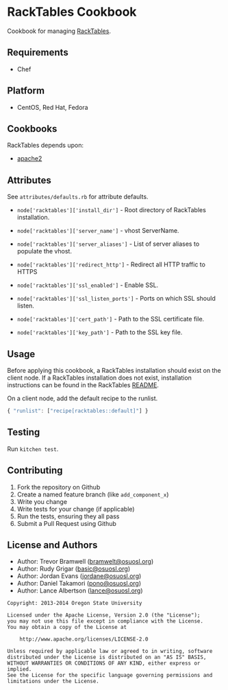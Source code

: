 RackTables Cookbook
===================
Cookbook for managing [RackTables](http://racktables.org/).

Requirements
------------
 * Chef

Platform
--------
 * CentOS, Red Hat, Fedora

Cookbooks
---------
RackTables depends upon:
 * [apache2](https://github.com/opscode-cookbooks/apache2)

Attributes
----------
See `attributes/defaults.rb` for attribute defaults.

* `node['racktables']['install_dir']` - Root directory of RackTables
  installation.

* `node['racktables']['server_name']` - vhost ServerName.

* `node['racktables']['server_aliases']` - List of server aliases to populate
  the vhost.

* `node['racktables']['redirect_http']` - Redirect all HTTP traffic to HTTPS

* `node['racktables']['ssl_enabled']` - Enable SSL.

* `node['racktables']['ssl_listen_ports']` - Ports on which SSL should listen.

* `node['racktables']['cert_path']` - Path to the SSL certificate file.

* `node['racktables']['key_path']` - Path to the SSL key file.

Usage
-----
Before applying this cookbook, a RackTables installation should exist on
the client node. If a RackTables installation does not exist,
installation instructions can be found in the RackTables
[README](https://github.com/RackTables/racktables/blob/master/README).

On a client node, add the default recipe to the runlist.

```javascript
{ "runlist": ["recipe[racktables::default]"] }
```

Testing
-------
Run `kitchen test`.

Contributing
------------
1. Fork the repository on Github
2. Create a named feature branch (like `add_component_x`)
3. Write you change
4. Write tests for your change (if applicable)
5. Run the tests, ensuring they all pass
6. Submit a Pull Request using Github

License and Authors
-------------------
 - Author: Trevor Bramwell (<bramwelt@osuosl.org>)
 - Author: Rudy Grigar (<basic@osuosl.org>)
 - Author: Jordan Evans (<jordane@osuosl.org>)
 - Author: Daniel Takamori (<pono@osuosl.org>)
 - Author: Lance Albertson (<lance@osuosl.org>)

```text
Copyright: 2013-2014 Oregon State University

Licensed under the Apache License, Version 2.0 (the "License");
you may not use this file except in compliance with the License.
You may obtain a copy of the License at

    http://www.apache.org/licenses/LICENSE-2.0

Unless required by applicable law or agreed to in writing, software
distributed under the License is distributed on an "AS IS" BASIS,
WITHOUT WARRANTIES OR CONDITIONS OF ANY KIND, either express or implied.
See the License for the specific language governing permissions and
limitations under the License.
```
